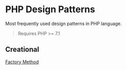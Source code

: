 PHP Design Patterns
========================

Most frequently used design patterns in PHP language. 
> Requires PHP >= 7.1

## Creational
[Factory Method](creational/FactoryMethod/README.md)


